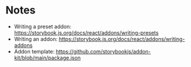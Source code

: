 # Notes

- Writing a preset addon: https://storybook.js.org/docs/react/addons/writing-presets
- Writing an addon: https://storybook.js.org/docs/react/addons/writing-addons
- Addon template: https://github.com/storybookjs/addon-kit/blob/main/package.json
